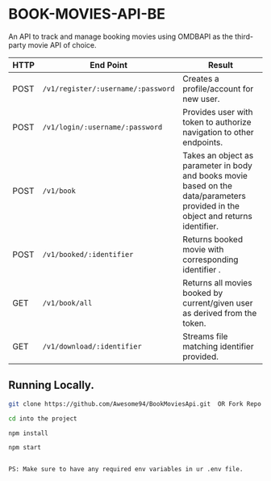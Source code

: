 # BOOK-MOVIES-API-BE
An API to track and manage booking movies using OMDBAPI as the third-party movie API of choice. 


HTTP |End Point  | Result
--- | --- | ----------
POST | `/v1/register/:username/:password` | Creates a profile/account for new user.
POST | `/v1/login/:username/:password` | Provides user with token to authorize navigation to other endpoints.
POST | `/v1/book` | Takes an object as parameter in body and books movie based on the data/parameters provided in the object and returns identifier.
POST | `/v1/booked/:identifier` | Returns booked movie with corresponding identifier .
GET | `/v1/book/all` | Returns all movies booked by current/given user as derived from the token.
GET | `/v1/download/:identifier` | Streams file matching identifier provided.


## Running Locally.

```sh
git clone https://github.com/Awesome94/BookMoviesApi.git  OR Fork Repo
```
```sh
cd into the project
```

```sh
npm install
```

```sh
npm start
```

```sh

PS: Make sure to have any required env variables in ur .env file. 

```